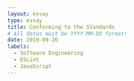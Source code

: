 ```yaml
---
layout: essay
type: essay
title: Conforming to the Standards
# All dates must be YYYY-MM-DD format!
date: 2019-09-26
labels:
  - Software Engineering
  - ESLint
  - JavaScript
---
```

